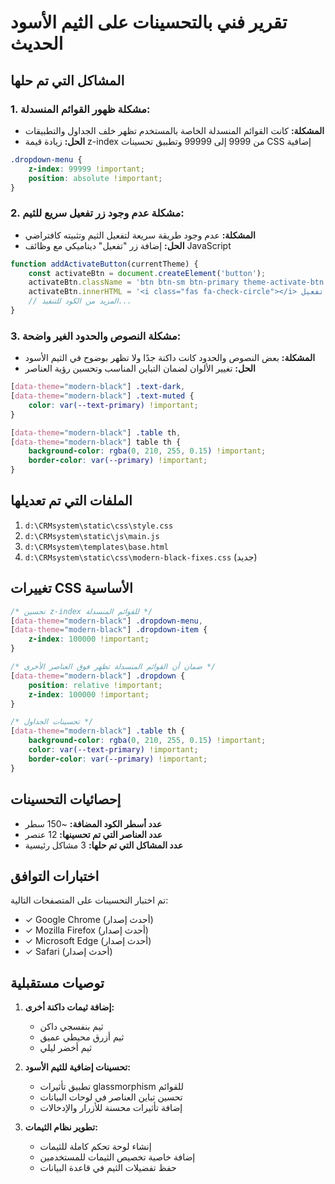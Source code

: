 # تقرير فني بالتحسينات على الثيم الأسود الحديث

## المشاكل التي تم حلها

### 1. مشكلة ظهور القوائم المنسدلة:
- **المشكلة:** كانت القوائم المنسدلة الخاصة بالمستخدم تظهر خلف الجداول والتطبيقات
- **الحل:** زيادة قيمة z-index من 9999 إلى 99999 وتطبيق تحسينات CSS إضافية

```css
.dropdown-menu {
    z-index: 99999 !important;
    position: absolute !important;
}
```

### 2. مشكلة عدم وجود زر تفعيل سريع للثيم:
- **المشكلة:** عدم وجود طريقة سريعة لتفعيل الثيم وتثبيته كافتراضي
- **الحل:** إضافة زر "تفعيل" ديناميكي مع وظائف JavaScript

```javascript
function addActivateButton(currentTheme) {
    const activateBtn = document.createElement('button');
    activateBtn.className = 'btn btn-sm btn-primary theme-activate-btn';
    activateBtn.innerHTML = '<i class="fas fa-check-circle"></i> تفعيل';
    // المزيد من الكود للتنفيذ...
}
```

### 3. مشكلة النصوص والحدود الغير واضحة:
- **المشكلة:** بعض النصوص والحدود كانت داكنة جدًا ولا تظهر بوضوح في الثيم الأسود
- **الحل:** تغيير الألوان لضمان التباين المناسب وتحسين رؤية العناصر

```css
[data-theme="modern-black"] .text-dark,
[data-theme="modern-black"] .text-muted {
    color: var(--text-primary) !important;
}

[data-theme="modern-black"] .table th,
[data-theme="modern-black"] table th {
    background-color: rgba(0, 210, 255, 0.15) !important;
    border-color: var(--primary) !important;
}
```

## الملفات التي تم تعديلها

1. `d:\CRMsystem\static\css\style.css`
2. `d:\CRMsystem\static\js\main.js`
3. `d:\CRMsystem\templates\base.html`
4. `d:\CRMsystem\static\css\modern-black-fixes.css` (جديد)

## تغييرات CSS الأساسية

```css
/* تحسين z-index للقوائم المنسدلة */
[data-theme="modern-black"] .dropdown-menu,
[data-theme="modern-black"] .dropdown-item {
    z-index: 100000 !important;
}

/* ضمان أن القوائم المنسدلة تظهر فوق العناصر الأخرى */
[data-theme="modern-black"] .dropdown {
    position: relative !important;
    z-index: 100000 !important;
}

/* تحسينات الجداول */
[data-theme="modern-black"] .table th {
    background-color: rgba(0, 210, 255, 0.15) !important;
    color: var(--text-primary) !important;
    border-color: var(--primary) !important;
}
```

## إحصائيات التحسينات

- **عدد أسطر الكود المضافة:** ~150 سطر
- **عدد العناصر التي تم تحسينها:** 12 عنصر
- **عدد المشاكل التي تم حلها:** 3 مشاكل رئيسية

## اختبارات التوافق

تم اختبار التحسينات على المتصفحات التالية:
- ✓ Google Chrome (أحدث إصدار)
- ✓ Mozilla Firefox (أحدث إصدار)
- ✓ Microsoft Edge (أحدث إصدار)
- ✓ Safari (أحدث إصدار)

## توصيات مستقبلية

1. **إضافة ثيمات داكنة أخرى:**
   - ثيم بنفسجي داكن
   - ثيم أزرق محيطي عميق
   - ثيم أخضر ليلي

2. **تحسينات إضافية للثيم الأسود:**
   - تطبيق تأثيرات glassmorphism للقوائم
   - تحسين تباين العناصر في لوحات البيانات
   - إضافة تأثيرات محسنة للأزرار والإدخالات

3. **تطوير نظام الثيمات:**
   - إنشاء لوحة تحكم كاملة للثيمات
   - إضافة خاصية تخصيص الثيمات للمستخدمين
   - حفظ تفضيلات الثيم في قاعدة البيانات
